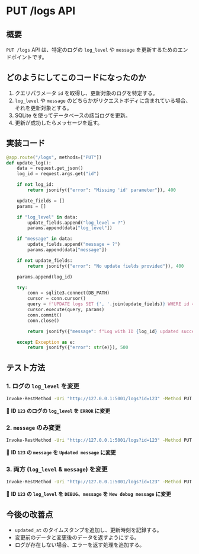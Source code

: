 # PUT /logs API

## **概要**
`PUT /logs` API は、特定のログの `log_level` や `message` を更新するためのエンドポイントです。

## **どのようにしてこのコードになったのか**
1. クエリパラメータ `id` を取得し、更新対象のログを特定する。
2. `log_level` や `message` のどちらかがリクエストボディに含まれている場合、それを更新対象とする。
3. SQLite を使ってデータベースの該当ログを更新。
4. 更新が成功したらメッセージを返す。

## **実装コード**
```python
@app.route("/logs", methods=["PUT"])
def update_log():
    data = request.get_json()
    log_id = request.args.get("id")

    if not log_id:
        return jsonify({"error": "Missing 'id' parameter"}), 400

    update_fields = []
    params = []

    if "log_level" in data:
        update_fields.append("log_level = ?")
        params.append(data["log_level"])

    if "message" in data:
        update_fields.append("message = ?")
        params.append(data["message"])

    if not update_fields:
        return jsonify({"error": "No update fields provided"}), 400

    params.append(log_id)

    try:
        conn = sqlite3.connect(DB_PATH)
        cursor = conn.cursor()
        query = f"UPDATE logs SET {', '.join(update_fields)} WHERE id = ?"
        cursor.execute(query, params)
        conn.commit()
        conn.close()

        return jsonify({"message": f"Log with ID {log_id} updated successfully"}), 200

    except Exception as e:
        return jsonify({"error": str(e)}), 500
```

## **テスト方法**
### **1. ログの `log_level` を変更**
```sh
Invoke-RestMethod -Uri "http://127.0.0.1:5001/logs?id=123" -Method PUT -Body (@{log_level="ERROR"} | ConvertTo-Json) -ContentType "application/json"
```
📌 **ID `123` のログの `log_level` を `ERROR` に変更**

### **2. `message` のみ変更**
```sh
Invoke-RestMethod -Uri "http://127.0.0.1:5001/logs?id=123" -Method PUT -Body (@{message="Updated message"} | ConvertTo-Json) -ContentType "application/json"
```
📌 **ID `123` の `message` を `Updated message` に変更**

### **3. 両方 (`log_level` & `message`) を変更**
```sh
Invoke-RestMethod -Uri "http://127.0.0.1:5001/logs?id=123" -Method PUT -Body (@{log_level="DEBUG"; message="New debug message"} | ConvertTo-Json) -ContentType "application/json"
```
📌 **ID `123` の `log_level` を `DEBUG`、`message` を `New debug message` に変更**

## **今後の改善点**
- `updated_at` のタイムスタンプを追加し、更新時刻を記録する。
- 変更前のデータと変更後のデータを返すようにする。
- ログが存在しない場合、エラーを返す処理を追加する。

